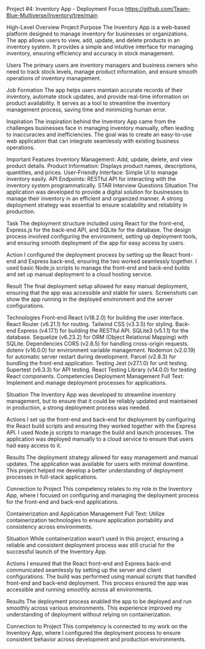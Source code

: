 Project #4: Inventory App - Deployment Focus
https://github.com/Team-Blue-Multiverse/Inventory/tree/main

High-Level Overview
Project Purpose
The Inventory App is a web-based platform designed to manage inventory for businesses or organizations. The app allows users to view, add, update, and delete products in an inventory system. It provides a simple and intuitive interface for managing inventory, ensuring efficiency and accuracy in stock management.

Users
The primary users are inventory managers and business owners who need to track stock levels, manage product information, and ensure smooth operations of inventory management.

Job Formation
The app helps users maintain accurate records of their inventory, automate stock updates, and provide real-time information on product availability. It serves as a tool to streamline the inventory management process, saving time and minimizing human error.

Inspiration
The inspiration behind the Inventory App came from the challenges businesses face in managing inventory manually, often leading to inaccuracies and inefficiencies. The goal was to create an easy-to-use web application that can integrate seamlessly with existing business operations.

Important Features
Inventory Management: Add, update, delete, and view product details.
Product Information: Displays product names, descriptions, quantities, and prices.
User-Friendly Interface: Simple UI to manage inventory easily.
API Endpoints: RESTful API for interacting with the inventory system programmatically.
STAR Interview Questions
Situation
The application was developed to provide a digital solution for businesses to manage their inventory in an efficient and organized manner. A strong deployment strategy was essential to ensure scalability and reliability in production.

Task
The deployment structure included using React for the front-end, Express.js for the back-end API, and SQLite for the database. The design process involved configuring the environment, setting up deployment tools, and ensuring smooth deployment of the app for easy access by users.

Action
I configured the deployment process by setting up the React front-end and Express back-end, ensuring the two worked seamlessly together. I used basic Node.js scripts to manage the front-end and back-end builds and set up manual deployment to a cloud hosting service.

Result
The final deployment setup allowed for easy manual deployment, ensuring that the app was accessible and stable for users. Screenshots can show the app running in the deployed environment and the server configurations.

Technologies
Front-end
React (v18.2.0) for building the user interface.
React Router (v6.21.1) for routing.
Tailwind CSS (v3.3.5) for styling.
Back-end
Express (v4.17.1) for building the RESTful API.
SQLite3 (v5.1.1) for the database.
Sequelize (v6.23.2) for ORM (Object Relational Mapping) with SQLite.
Dependencies
CORS (v2.8.5) for handling cross-origin requests.
dotenv (v16.0.0) for environment variable management.
Nodemon (v2.0.19) for automatic server restart during development.
Parcel (v2.8.3) for bundling the front-end application.
Testing
Jest (v27.1.0) for unit testing.
Supertest (v6.3.3) for API testing.
React Testing Library (v14.0.0) for testing React components.
Competencies
Deployment Management
Full Text: Implement and manage deployment processes for applications.

Situation
The Inventory App was developed to streamline inventory management, but to ensure that it could be reliably updated and maintained in production, a strong deployment process was needed.

Actions
I set up the front-end and back-end for deployment by configuring the React build scripts and ensuring they worked together with the Express API. I used Node.js scripts to manage the build and launch processes. The application was deployed manually to a cloud service to ensure that users had easy access to it.

Results
The deployment strategy allowed for easy management and manual updates. The application was available for users with minimal downtime. This project helped me develop a better understanding of deployment processes in full-stack applications.

Connection to Project
This competency relates to my role in the Inventory App, where I focused on configuring and managing the deployment process for the front-end and back-end applications.

Containerization and Application Management
Full Text: Utilize containerization technologies to ensure application portability and consistency across environments.

Situation
While containerization wasn’t used in this project, ensuring a reliable and consistent deployment process was still crucial for the successful launch of the Inventory App.

Actions
I ensured that the React front-end and Express back-end communicated seamlessly by setting up the server and client configurations. The build was performed using manual scripts that handled front-end and back-end deployment. This process ensured the app was accessible and running smoothly across all environments.

Results
The deployment process enabled the app to be deployed and run smoothly across various environments. This experience improved my understanding of deployment without relying on containerization.

Connection to Project
This competency is connected to my work on the Inventory App, where I configured the deployment process to ensure consistent behavior across development and production environments.